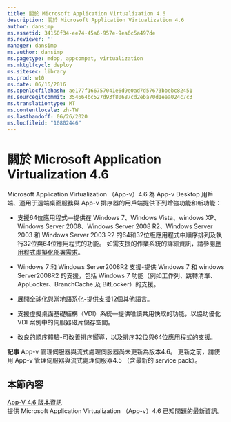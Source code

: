```yaml
---
title: 關於 Microsoft Application Virtualization 4.6
description: 關於 Microsoft Application Virtualization 4.6
author: dansimp
ms.assetid: 34150f34-ee74-45a6-957e-9ea6c5a497de
ms.reviewer: ''
manager: dansimp
ms.author: dansimp
ms.pagetype: mdop, appcompat, virtualization
ms.mktglfcycl: deploy
ms.sitesec: library
ms.prod: w10
ms.date: 06/16/2016
ms.openlocfilehash: ae177f166757041e6d9e0ad7d57673bbebc82451
ms.sourcegitcommit: 354664bc527d93f80687cd2eba70d1eea024c7c3
ms.translationtype: MT
ms.contentlocale: zh-TW
ms.lasthandoff: 06/26/2020
ms.locfileid: "10802446"
---
```

# 關於 Microsoft Application Virtualization 4.6


Microsoft Application Virtualization （App-v）4.6 為 App-v Desktop 用戶端、適用于遠端桌面服務與 App-v 排序器的用戶端提供下列增強功能和新功能：

-   支援64位應用程式—提供在 Windows 7、Windows Vista、windows XP、Windows Server 2008、Windows Server 2008 R2、Windows Server 2003 和 Windows Server 2003 R2 的64和32位版應用程式中順序排列及執行32位與64位應用程式的功能。 如需支援的作業系統的詳細資訊，請參閱[應用程式虛擬化部署需求](application-virtualization-deployment-requirements.md)。

-   Windows 7 和 Windows Server2008R2 支援-提供 Windows 7 和 windows Server2008R2 的支援，包括 Windows 7 功能（例如工作列、跳轉清單、AppLocker、BranchCache 及 BitLocker）的支援。

-   展開全球化與當地語系化-提供支援12個其他語言。

-   支援虛擬桌面基礎結構（VDI）系統—提供唯讀共用快取的功能，以協助優化 VDI 案例中的伺服器磁片儲存空間。

-   改良的順序體驗-可改善排序嚮導，以及排序32位與64位應用程式的支援。

**記事** App-v 管理伺服器與流式處理伺服器尚未更新為版本4.6。 更新之前，請使用 App-v 管理伺服器與流式處理伺服器4.5 （含最新的 service pack）。

 

## 本節內容


<a href="" id="app-v-4-6-release-notes"></a>[App-V 4.6 版本資訊](app-v-46-release-notes.md)  
提供 Microsoft Application Virtualization （App-v）4.6 已知問題的最新資訊。

 

 





